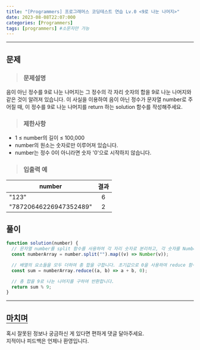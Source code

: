```yaml
---
title: "[Programmers] 프로그래머스 코딩테스트 연습 Lv.0 <9로 나눈 나머지>"
date: 2023-08-08T22:07:000
categories: [Programmers]
tags: [programmers] #소문자만 가능
---
```


---

## <b>문제</b>

<h3><blockquote>문제설명
</blockquote></h3>

음이 아닌 정수를 9로 나눈 나머지는 그 정수의 각 자리 숫자의 합을 9로 나눈 나머지와 같은 것이 알려져 있습니다.
이 사실을 이용하여 음이 아닌 정수가 문자열 number로 주어질 때, 이 정수를 9로 나눈 나머지를 return 하는 solution 함수를 작성해주세요.

<h3><blockquote>제한사항
</blockquote></h3>

- 1 ≤ number의 길이 ≤ 100,000
- number의 원소는 숫자로만 이루어져 있습니다.
- number는 정수 0이 아니라면 숫자 '0'으로 시작하지 않습니다.

<h3><blockquote>입출력 예
</blockquote></h3>

| number                 | 결과 |
| ---------------------- | :--: |
| "123"                  |  6   |
| "78720646226947352489" |  2   |

## <b>풀이</b>

```js
function solution(number) {
  // 문자열 number를 split 함수를 사용하여 각 자리 숫자로 분리하고, 각 숫자를 Number로 변환하여 배열로 만듭니다.
  const numberArray = number.split("").map((v) => Number(v));

  // 배열의 요소들을 모두 더하여 총 합을 구합니다. 초기값으로 0을 사용하여 reduce 함수를 호출합니다.
  const sum = numberArray.reduce((a, b) => a + b, 0);

  // 총 합을 9로 나눈 나머지를 구하여 반환합니다.
  return sum % 9;
}
```

---

## <b style="border-bottom:2px solid gray"><b>마치며</b></b>

<P>혹시 잘못된 정보나 궁금하신 게 있다면 편하게 댓글 달아주세요.<br/>
지적이나 피드백은 언제나 환영입니다.</p>
